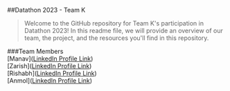 ##Datathon 2023 - Team K
>Welcome to the GitHub repository for Team K's participation in Datathon 2023! In this readme file, we will provide an overview of our team, the project, and the resources you'll find in this repository.

###Team Members\
[Manav]([LinkedIn Profile Link](https://www.linkedin.com/in/manav-deep-singh-lamba/))\
[Zarish]([LinkedIn Profile Link](https://www.linkedin.com/in/zarishkhan))\
[Rishabh]([LinkedIn Profile Link](https://www.linkedin.com/in/rishabh-gauba-103212136/))\
[Anmol]([LinkedIn Profile Link](https://www.linkedin.com/in/anmolgoel-tu/))

